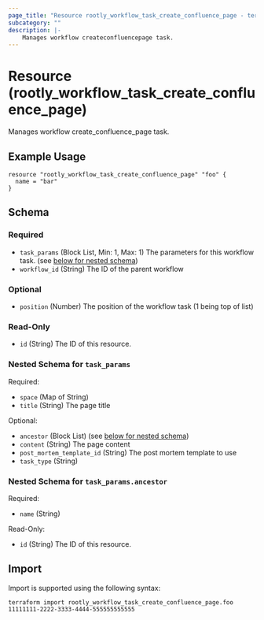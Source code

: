 ```yaml
---
page_title: "Resource rootly_workflow_task_create_confluence_page - terraform-provider-rootly"
subcategory: ""
description: |-
    Manages workflow createconfluencepage task.
---
```


# Resource (rootly_workflow_task_create_confluence_page)

Manages workflow create_confluence_page task.

## Example Usage

```
resource "rootly_workflow_task_create_confluence_page" "foo" {
  name = "bar"
}
```

<!-- schema generated by tfplugindocs -->
## Schema

### Required

- `task_params` (Block List, Min: 1, Max: 1) The parameters for this workflow task. (see [below for nested schema](#nestedblock--task_params))
- `workflow_id` (String) The ID of the parent workflow

### Optional

- `position` (Number) The position of the workflow task (1 being top of list)

### Read-Only

- `id` (String) The ID of this resource.

<a id="nestedblock--task_params"></a>
### Nested Schema for `task_params`

Required:

- `space` (Map of String)
- `title` (String) The page title

Optional:

- `ancestor` (Block List) (see [below for nested schema](#nestedblock--task_params--ancestor))
- `content` (String) The page content
- `post_mortem_template_id` (String) The post mortem template to use
- `task_type` (String)

<a id="nestedblock--task_params--ancestor"></a>
### Nested Schema for `task_params.ancestor`

Required:

- `name` (String)

Read-Only:

- `id` (String) The ID of this resource.

## Import

Import is supported using the following syntax:

```shell
terraform import rootly_workflow_task_create_confluence_page.foo 11111111-2222-3333-4444-555555555555
```